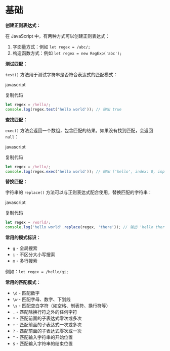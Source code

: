 # 基础

**创建正则表达式：**

在 JavaScript 中，有两种方式可以创建正则表达式：

1.  字面量方式：例如 `let regex = /abc/;`
2.  构造函数方式：例如 `let regex = new RegExp('abc');`

**测试匹配：**

`test()` 方法用于测试字符串是否符合表达式的匹配模式：

javascript

复制代码

```javascript
let regex = /hello/;
console.log(regex.test('hello world')); // 输出 true
```

**查找匹配：**

`exec()` 方法会返回一个数组，包含匹配的结果。如果没有找到匹配，会返回`null`：

javascript

复制代码

```javascript
let regex = /hello/;
console.log(regex.exec('hello world')); // 输出 ['hello', index: 0, input: 'hello world', groups: undefined]
```

**替换匹配：**

字符串的 `replace()` 方法可以与正则表达式配合使用，替换匹配的字符串：

javascript

复制代码

```javascript
let regex = /world/;
console.log('hello world'.replace(regex, 'there')); // 输出 'hello there'
```

**常用的模式标识：**

-   `g` - 全局搜索
-   `i` - 不区分大小写搜索
-   `m` - 多行搜索

例如：`let regex = /hello/gi;`

**常用的匹配模式：**

-   `\d` - 匹配数字
-   `\w` - 匹配字母、数字、下划线
-   `\s` - 匹配空白字符（如空格、制表符、换行符等）
-   `.` - 匹配除换行符之外的任何字符
-   `*` - 匹配前面的子表达式零次或多次
-   `+` - 匹配前面的子表达式一次或多次
-   `?` - 匹配前面的子表达式零次或一次
-   `^` - 匹配输入字符串的开始位置
-   `$` - 匹配输入字符串的结束位置